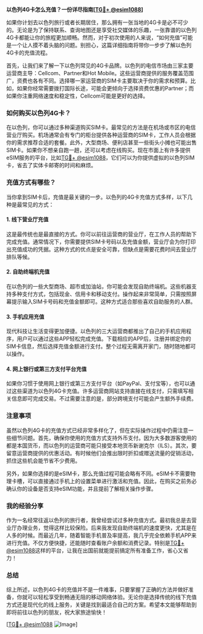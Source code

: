 **以色列4G卡怎么充值？一份详尽指南[[TG💪+ @esim1088](https://t.me/s/esim1088)]**

如果你计划去以色列旅行或者长期居住，那么拥有一张当地的4G卡是必不可少的。无论是为了保持联系、查询地图还是享受社交媒体的乐趣，一张靠谱的以色列4G卡都能让你的旅程更加顺畅。然而，对于初次使用的人来说，“如何充值”可能是一个让人摸不着头脑的问题。别担心，这篇详细指南将带你一步步了解以色列4G卡的充值流程。

首先，让我们来了解一下以色列常见的4G卡品牌。以色列的电信市场由三家主要运营商主导：Cellcom、Partner和Hot Mobile。这些运营商提供的服务覆盖范围广，资费也各有不同。选择哪一家运营商的SIM卡主要取决于你的需求和预算。比如，如果你经常需要拨打国际长途，可能会更倾向于选择资费优惠的Partner；而如果你注重网络速度和稳定性，Cellcom可能是更好的选择。

### 如何购买以色列4G卡？

在以色列，你可以通过多种渠道购买SIM卡。最常见的方法是在机场或市区的电信营业厅购买。机场通常会有专门的柜台提供各种运营商的SIM卡，工作人员会根据你的需求推荐合适的套餐。此外，大型商场、便利店甚至一些街头小摊也可能出售SIM卡。如果你不想亲自跑一趟，还可以考虑在线购买。现在市面上有许多提供eSIM服务的平台，比如[TG💪+ @esim1088](https://t.me/s/esim1088)，它们可以为你提供虚拟的以色列SIM卡，省去了实体卡邮寄的时间和麻烦。

### 充值方式有哪些？

当你拿到SIM卡后，充值是最关键的一步。以色列的4G卡充值方式多样，以下几种是最常见的方式：

#### 1. **线下营业厅充值**
这是最传统也是最直接的方式。你可以前往运营商的营业厅，在工作人员的帮助下完成充值。通常情况下，你需要提供SIM卡号码以及充值金额，营业厅会为你打印出充值成功的凭据。这种方式的优点是安全可靠，但缺点是需要花费时间去营业厅排队等候。

#### 2. **自助终端机充值**
在以色列的一些大型商场、超市或加油站，你可能会发现自助终端机。这些机器支持多种支付方式，包括现金、信用卡和移动支付。操作起来非常简单，只需按照屏幕提示输入SIM卡号码和充值金额即可。这种方式适合那些喜欢自助服务的人群。

#### 3. **手机应用充值**
现代科技让生活变得更加便捷。以色列的三大运营商都推出了自己的手机应用程序，用户可以通过这些APP轻松完成充值。下载相应的APP后，注册并绑定你的SIM卡信息，然后选择充值金额进行支付。整个过程无需离开家门，随时随地都可以操作。

#### 4. **网上银行或第三方支付平台充值**
如果你习惯于使用网上银行或第三方支付平台（如PayPal、支付宝等），也可以通过这些渠道为以色列4G卡充值。许多运营商网站支持直接在线支付，只需填写相关信息即可完成交易。不过需要注意的是，部分跨境支付可能会产生额外手续费。

### 注意事项

虽然以色列4G卡的充值方式已经非常多样化了，但在实际操作过程中仍需注意一些细节问题。首先，确保你使用的充值方式支持外币支付。因为大多数游客使用的都是本国货币，而以色列的运营商可能只接受本地货币新谢克尔（ILS）。其次，要留意运营商提供的优惠活动。有时候他们会推出限时折扣或赠送流量的促销活动，抓住这些机会能节省不少费用。

另外，如果你选择的是eSIM卡，那么充值过程可能会略有不同。eSIM卡不需要物理卡槽，可以直接通过手机上的设置菜单进行激活和充值。因此，在购买之前务必确认你的设备是否支持eSIM功能，并且提前了解相关操作步骤。

### 我的经验分享

作为一名经常往返以色列的旅行者，我曾经尝试过多种充值方式。最初我总是去营业厅办理业务，觉得这样比较保险。后来我发现自助终端机的速度更快，尤其是在人多的时候。而最近几年，随着智能手机普及率提高，我几乎完全依赖手机APP来进行充值。不仅方便快捷，还能随时查看账户余额和消费记录。特别是[TG💪+ @esim1088](https://t.me/s/esim1088)这样的平台，让我在出国前就能提前搞定所有准备工作，省心又省力！

### 总结

综上所述，以色列4G卡的充值并不是一件难事，只要掌握了正确的方法并做好准备，你就可以轻松享受到畅通无阻的移动网络体验。无论你是选择传统的线下充值方式还是现代化的线上服务，关键是找到最适合自己的方案。希望本文能够帮助到即将前往以色列的朋友，祝大家旅途愉快！

[[TG💪+ @esim1088](https://t.me/s/esim1088) ![Image](https://i.postimg.cc/4NQfJmqS/Snipaste-2025-05-13-00-14-12.png)]